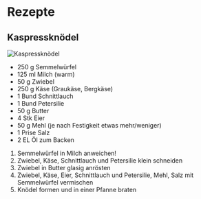 # Rezepte

## Kaspressknödel

![](https://www.gutekueche.at/storage/media/recipe/56859/resp/kaspressknoedel___webp_780_520.webp "Kaspressknödel")

* 250	g	Semmelwürfel
* 125	ml	Milch (warm)
* 50	g	Zwiebel
* 250	g	Käse (Graukäse, Bergkäse)
* 1	Bund	Schnittlauch
* 1	Bund	Petersilie
* 50	g	Butter
* 4	Stk	Eier
* 50	g	Mehl (je nach Festigkeit etwas mehr/weniger)
* 1	Prise	Salz
* 2	EL	Öl zum Backen

1. Semmelwürfel in Milch anweichen!
2. Zwiebel, Käse, Schnittlauch und Petersilie klein schneiden
3. Zwiebel in Butter glasig anrösten
4. Zwiebel, Käse, Eier, Schnittlauch und Petersilie, Mehl, Salz mit Semmelwürfel vermischen
5. Knödel formen und in einer Pfanne braten

